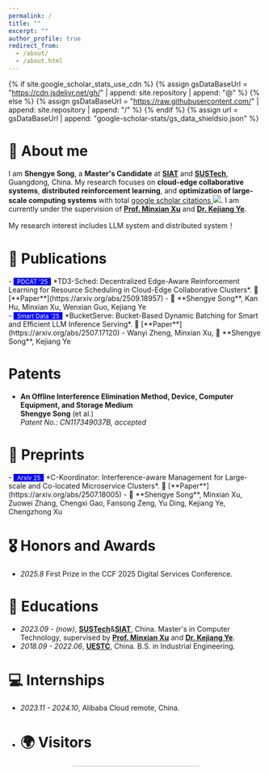 ```yaml
---
permalink: /
title: ""
excerpt: ""
author_profile: true
redirect_from: 
  - /about/
  - /about.html
---
```


{% if site.google_scholar_stats_use_cdn %}
{% assign gsDataBaseUrl = "https://cdn.jsdelivr.net/gh/" | append: site.repository | append: "@" %}
{% else %}
{% assign gsDataBaseUrl = "https://raw.githubusercontent.com/" | append: site.repository | append: "/" %}
{% endif %}
{% assign url = gsDataBaseUrl | append: "google-scholar-stats/gs_data_shieldsio.json" %}

<span class='anchor' id='about-me'></span>

# 👋 About me
I am **Shengye Song**, a **Master's Candidate** at [**SIAT**](https://www.siat.ac.cn/) and [**SUSTech**](https://www.sustech.edu.cn/), Guangdong, China. My research focuses on **cloud-edge collaborative systems**, **distributed reinforcement learning**, and **optimization of large-scale computing systems** with total <a href='https://scholar.google.com/citations?user=jK27xLQAAAAJ&hl=zh-CN'>google scholar citations <a href='https://scholar.google.com/citations?user=jK27xLQAAAAJ&hl=zh-CN'><img src="https://img.shields.io/endpoint?url={{ url | url_encode }}&logo=Google%20Scholar&labelColor=f6f6f6&color=9cf&style=flat&label=citations"></a>. I am currently under the supervision of [**Prof. Minxian Xu**](https://www.minxianxu.info/) and [**Dr. Kejiang Ye**](https://people.ucas.ac.cn/~kejiang).

My research interest includes LLM system and distributed system！



# 📝 Publications 


<div class='paper-box-text' markdown="1">
- <span style="background-color: blue; color: white; font-size: 0.85em;">&nbsp;
  PDCAT '25 &nbsp;</span>
  *TD3-Sched: Decentralized Edge-Aware Reinforcement Learning for Resource Scheduling in Cloud-Edge Collaborative Clusters*. 📄 [**Paper**](https://arxiv.org/abs/2509.18957)  
  - 👤 **Shengye Song**, Kan Hu, Minxian Xu, Wenxian Guo, Kejiang Ye
</div>

<div class='paper-box-text' markdown="1">
- <span style="background-color: blue; color: white; font-size: 0.85em;">&nbsp;
  Smart Data '25 &nbsp;</span>
  *BucketServe: Bucket-Based Dynamic Batching for Smart and Efficient LLM Inference Serving*. 📄 [**Paper**](https://arxiv.org/abs/2507.17120)
  -  Wanyi Zheng, Minxian Xu, 👤 **Shengye Song**, Kejiang Ye
</div>

#  Patents
- **An Offline Interference Elimination Method, Device, Computer Equipment, and Storage Medium**  
  **Shengye Song** (et al.)  
  *Patent No.: CN117349037B, accepted*  


#  📰 Preprints

<div class='paper-box-text' markdown="1">
- <span style="background-color: blue; color: white; font-size: 0.85em;">&nbsp;
  Arxiv 25 &nbsp;</span>
  *C-Koordinator: Interference-aware Management for Large-scale and Co-located Microservice Clusters*.  📄 [**Paper**](https://arxiv.org/abs/2507.18005)  
  - 👤 **Shengye Song**, Minxian Xu, Zuowei Zhang, Chengxi Gao, Fansong Zeng, Yu Ding, Kejiang Ye, Chengzhong Xu
</div>

# 🎖 Honors and Awards
- *2025.8* First Prize in the CCF 2025 Digital Services Conference.


# 📖 Educations
- *2023.09 - (now)*, [**SUSTech**](https://www.sustech.edu.cn/)&[**SIAT**](https://www.siat.ac.cn/), China. Master's in Computer Technology, supervised by  [**Prof. Minxian Xu**](https://www.minxianxu.info/) and  [**Dr. Kejiang Ye**](https://people.ucas.ac.cn/~kejiang).
- *2018.09 - 2022.06*, [**UESTC**](https://www.uestc.edu.cn/), China. B.S. in Industrial Engineering.



# 💻 Internships
- *2023.11 - 2024.10*, Alibaba Cloud remote, China.

- # 🌍 Visitors
<div style="width: 250px; margin: auto; border: 1px solid #ddd; border-radius: 10px;">
    <script type="text/javascript" id="mapmyvisitors" src="//mapmyvisitors.com/map.js?d=xfHZrCwVWeTUpPyh_V2GIKfmaVidU6pmDdDrefgq0yE&cl=ffffff&w=a"></script>
</div>
